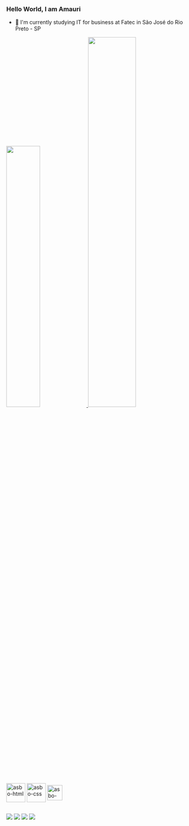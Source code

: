 ### Hello World, I am Amauri 

- 🌱 I'm currently studying IT for business at Fatec in São José do Rio Preto - SP

<div>
  <a href="https://github.com/asboliveira">
  <img width="42%" src="https://github-readme-stats.vercel.app/api?username=asboliveira&show_icons=true&theme=dark#gh-dark-mode-only)](https://github.com/asboliveira/github-readme-stats#gh-dark-mode-only" />
  <img width="50%" src="https://github-readme-stats.vercel.app/api/top-langs?username=asboliveira&layout=compact&langs_count=16&theme=dark" />
  </a>
</div>
<div style=display: inline_block"><br>
  <img align="center" alt="asbo-html" height="50" width="50" src="https://cdn.jsdelivr.net/gh/devicons/devicon@latest/icons/html5/html5-original-wordmark.svg" />
  <img align="center" alt="asbo-css" heigth="50" width="50" src="https://cdn.jsdelivr.net/gh/devicons/devicon@latest/icons/css3/css3-original-wordmark.svg" />
  <img align="center" alt="asbo-jvs" height="40" widht="40" src="https://cdn.jsdelivr.net/gh/devicons/devicon@latest/icons/javascript/javascript-plain.svg" />
</div>         

##

<div>
<a href="https://www.instagram.com/asboliveira_" target"_blank"><img src="https://img.shields.io/badge/Instagram-E4405F?style=for-the-badge&logo=instagram&logoColor=white"></a>
<a href="https://www.linkedin.com/in/amauri-silva-34221478" target"_blank"><img src="https://img.shields.io/badge/LinkedIn-0077B5?style=for-the-badge&logo=linkedin&logoColor=white"></a>
<a href = "amauri_bessa@hotmail.com.br"><img src="https://img.shields.io/badge/Microsoft_Outlook-0078D4?style=for-the-badge&logo=microsoft-outlook&logoColor=white" target="_blank"></a>
<a href="https://github.com/asboliveira" target"_blank"><img src="https://img.shields.io/badge/GitHub-100000?style=for-the-badge&logo=github&logoColor=white"></a>

  
</div>

                     
